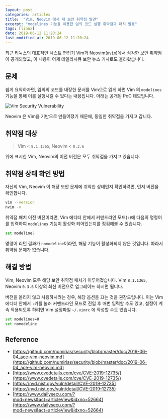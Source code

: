 ```yaml
---
layout: post
categories: articles
title:  "Vim, Neovim 에서 새 보안 취약점 발견"
excerpt: "modelines 기능을 이용한 임의 코드 실행 취약점과 패치 발표"
tags: [linux]
date: 2019-06-12 11:20:24
last_modified_at: 2019-06-12 11:20:24
---
```


최근 리눅스의 대표적인 텍스트 편집기 Vim과 Neovim(`nvim`)에서 심각한 보안 취약점이 공개되었고, 이 내용이 어제 데일리시큐 보안 뉴스 기사로도 올라왔습니다.


## 문제

쉽게 요약하자면, 임의의 코드를 내장한 문서를 Vim으로 읽게 하면 Vim 의 `modelines` 기능을 통해 이를 실행시킬 수 있다는 내용입니다. 아래는 공개된 PoC 데모입니다.

![Vim Security Vulnerability](https://camo.githubusercontent.com/12bccf0112d4c05f2a26ac528f92ae4fe50575fd/68747470733a2f2f692e696d6775722e636f6d2f387734747465582e676966 "OMG")

Neovim 은 Vim을 기반으로 만들어졌기 때문에, 동일한 취약점을 가지고 갑니다.


## 취약점 대상

> Vim < `8.1.1365`, Neovim < `0.3.6`

위에 표시한 Vim, Neovim의 이전 버전은 모두 취약점을 가지고 있습니다.


## 취약점 상태 확인 방법

자신의 Vim, Neovim 이 해당 보안 문제에 취약한 상태인지 확인하려면, 먼저 버전을 확인합니다.

```sh
vim --version
nvim -v
```

취약점 패치 이전 버전이라면, Vim 에디터 안에서 커맨드라인 모드(`:`)에 다음의 명령어를 입력하여 `modelines` 기능이 활성화 되어있는지를 점검해볼 수 있습니다.

```sh
set modeline?
```

명령어 리턴 결과가 `nomodeline`이라면, 해당 기능이 활성화되지 않은 것입니다. 따라서 취약점 문제가 없습니다.


## 해결 방법

Vim, Neovim 모두 해당 보안 취약점 패치가 이루어졌습니다. Vim `8.1.1365`, Neovim `0.3.6` 이상의 최신 버전으로 업그레이드 하시면 됩니다.

버전을 올리지 않고 사용하시려는 경우, 해당 옵션을 끄는 것을 권장드립니다. 이는 Vim 에디터 안에서 `:`키를 눌러 커맨드라인 모드로 진입 후 매번 입력할 수도 있고, 설정이 계속 적용되도록 하려면 Vim 설정파일 `~/.vimrc` 에 작성할 수도 있습니다.

```sh
set modelines=0
set nomodeline
```


## Reference

* [https://github.com/numirias/security/blob/master/doc/2019-06-04_ace-vim-neovim.md](https://github.com/numirias/security/blob/master/doc/2019-06-04_ace-vim-neovim.md)
* [https://www.cvedetails.com/cve/CVE-2019-12735/](https://www.cvedetails.com/cve/CVE-2019-12735/)
* [https://nvd.nist.gov/vuln/detail/CVE-2019-12735](https://nvd.nist.gov/vuln/detail/CVE-2019-12735)
* [https://www.dailysecu.com/?mod=news&act=articleView&idxno=52664](https://www.dailysecu.com/?mod=news&act=articleView&idxno=52664)
